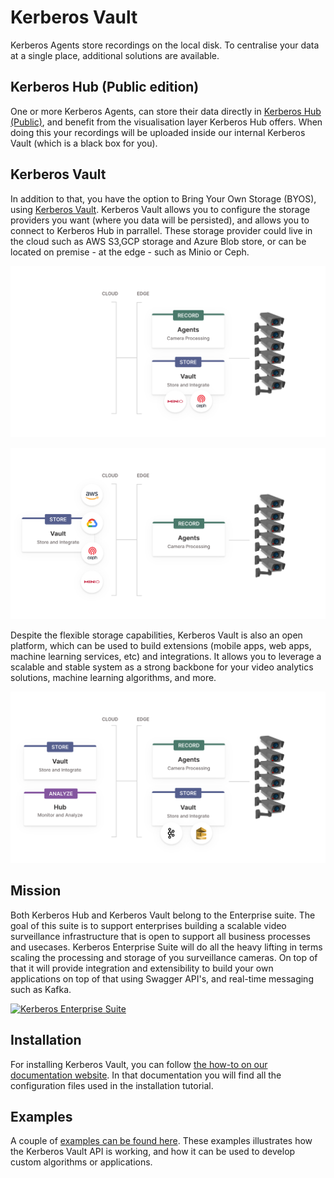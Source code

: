 # Kerberos Vault

Kerberos Agents store recordings on the local disk. To centralise your data at a single place, additional solutions are available. 

## Kerberos Hub (Public edition)
One or more Kerberos Agents, can store their data directly in [Kerberos Hub (Public)](https://doc.kerberos.io/hub/first-things-first/), and benefit from the visualisation layer Kerberos Hub offers. When doing this your recordings will be uploaded inside our internal Kerberos Vault (which is a black box for you).

## Kerberos Vault
In addition to that, you have the option to Bring Your Own Storage (BYOS), using [Kerberos Vault](https://doc.kerberos.io/vault/get-started/). Kerberos Vault allows you to configure the storage providers you want (where you data will be persisted), and allows you to connect to Kerberos Hub in parrallel. These storage provider could live in the cloud such as AWS S3,GCP storage and Azure Blob store, or can be located on premise - at the edge - such as Minio or Ceph.

![Store at the edge with Kerberos Vault.](./images/vault-edge-storage.svg)

![Store at the cloud with Kerberos Vault.](./images/vault-cloud-storage.svg)

Despite the flexible storage capabilities, Kerberos Vault is also an open platform, which can be used to build extensions (mobile apps, web apps, machine learning services, etc) and integrations. It allows you to leverage a scalable and stable system as a strong backbone for your video analytics solutions, machine learning algorithms, and more.

![Kerberos Vault allows you to integrate.](./images/vault-integrations.svg)

## Mission

Both Kerberos Hub and Kerberos Vault belong to the Enterprise suite. The goal of this suite is to support enterprises building a scalable video surveillance infrastructure that is open to support all business processes and usecases. Kerberos Enterprise Suite will do all the heavy lifting in terms scaling the processing and storage of you surveillance cameras. On top of that it will provide integration and extensibility to build your own applications on top of that using Swagger API's, and real-time messaging such as Kafka.

[![Kerberos Enterprise Suite](https://user-images.githubusercontent.com/1546779/131241617-9b700e80-f40c-45b2-809f-da61b146ae66.png)](https://kerberos.io/)

## Installation

For installing Kerberos Vault, you can follow [the how-to on our documentation website](https://doc.kerberos.io/vault/installation). In that documentation you will find all the configuration files used in the installation tutorial. 

## Examples

A couple of [examples can be found here](examples). These examples illustrates how the Kerberos Vault API is working, and how it can be used to develop custom algorithms or applications.
